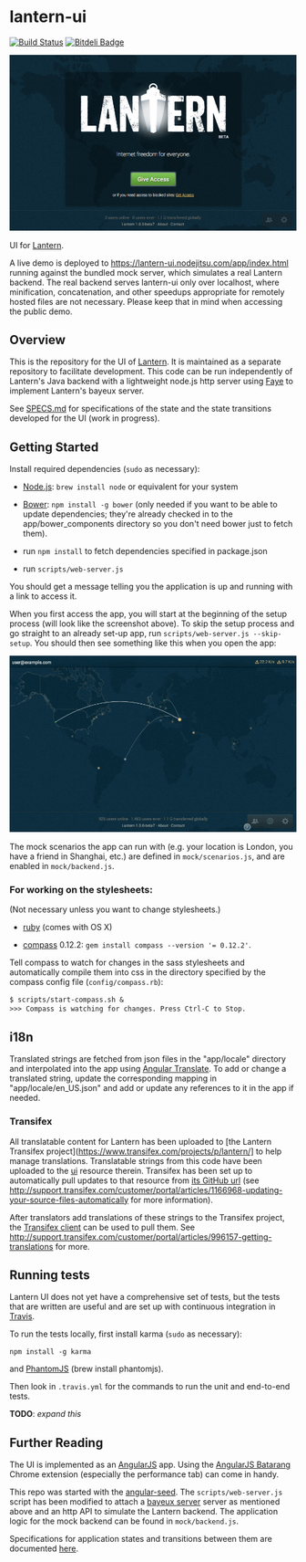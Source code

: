 # lantern-ui

[![Build
Status](https://secure.travis-ci.org/getlantern/lantern-ui.png)](http://travis-ci.org/getlantern/lantern-ui "Build Status")
[![Bitdeli Badge](https://d2weczhvl823v0.cloudfront.net/getlantern/lantern-ui/trend.png)](https://bitdeli.com/free "Bitdeli Badge")

![screenshot-welcome](./screenshots/welcome.png)

UI for [Lantern](https://github.com/getlantern/lantern).

A live demo is deployed to https://lantern-ui.nodejitsu.com/app/index.html running
against the bundled mock server, which simulates a real Lantern backend.
The real backend serves lantern-ui only over localhost, where minification,
concatenation, and other speedups appropriate for remotely hosted files are not
necessary. Please keep that in mind when accessing the public demo.


## Overview

This is the repository for the UI of
[Lantern](https://github.com/getlantern/lantern). It is maintained as
a separate repository to facilitate development. This code can be run
independently of Lantern's Java backend with a lightweight node.js http server
using [Faye](http://faye.jcoglan.com/) to implement Lantern's bayeux server.

See [SPECS.md](https://github.com/getlantern/lantern-ui/blob/master/SPECS.md)
for specifications of the state and the state transitions developed for the
UI (work in progress).


## Getting Started

Install required dependencies (`sudo` as necessary):

* [Node.js](http://nodejs.org/): `brew install node` or equivalent for your
  system

* [Bower](http://bower.io): `npm install -g bower` (only needed if you want to
  be able to update dependencies; they're already checked in to the
  app/bower_components directory so you don't need bower just to fetch them).

* run `npm install` to fetch dependencies specified in package.json

* run `scripts/web-server.js`

You should get a message telling you the application is up and running with
a link to access it.

When you first access the app, you will start at the beginning of the setup
process (will look like the screenshot above). To skip the setup process and
go straight to an already set-up app, run `scripts/web-server.js --skip-setup`.
You should then see something like this when you open the app:

![screenshot-vis](./screenshots/vis.gif)

The mock scenarios the app can run with (e.g. your location is London, you have
a friend in Shanghai, etc.) are defined in `mock/scenarios.js`, and are enabled
in `mock/backend.js`.


### For working on the stylesheets:

(Not necessary unless you want to change stylesheets.)

* [ruby](http://www.ruby-lang.org/) (comes with OS X)

* [compass](http://compass-style.org/) 0.12.2:
  `gem install compass --version '= 0.12.2'`.
  
Tell compass to watch for changes in the sass stylesheets and
automatically compile them into css in the directory specified by the compass
config file (`config/compass.rb`):

    $ scripts/start-compass.sh &
    >>> Compass is watching for changes. Press Ctrl-C to Stop.


## i18n

Translated strings are fetched from json files in the "app/locale" directory
and interpolated into the app using
[Angular Translate](https://github.com/PascalPrecht/angular-translate).
To add or change a translated string, update the corresponding mapping
in "app/locale/en_US.json" and add or update any references to it in the app if
needed.

### Transifex

All translatable content for Lantern has been uploaded to [the Lantern
Transifex project](https://www.transifex.com/projects/p/lantern/] to help
manage translations. Translatable strings from this code have been uploaded to
the [ui](https://www.transifex.com/projects/p/lantern/resource/ui/) resource
therein. Transifex has been set up to automatically pull updates to that
resource from [its GitHub
url](https://raw.github.com/getlantern/lantern-ui/master/app/locale/en_US.json)
(see
http://support.transifex.com/customer/portal/articles/1166968-updating-your-source-files-automatically
for more information).

After translators add translations of these strings to the Transifex project,
the [Transifex
client](http://support.transifex.com/customer/portal/articles/960804-overview)
can be used to pull them. See
http://support.transifex.com/customer/portal/articles/996157-getting-translations
for more.


## Running tests

Lantern UI does not yet have a comprehensive set of tests, but the tests that
are written are useful and are set up with continuous integration in
[Travis](https://travis-ci.org/getlantern/lantern-ui).

To run the tests locally, first install karma (`sudo` as necessary):

    npm install -g karma

and [PhantomJS](http://phantomjs.org/) (brew install phantomjs).

Then look in `.travis.yml` for the commands to run the unit and end-to-end tests.

**TODO**: *expand this*


## Further Reading

The UI is implemented as an [AngularJS](http://angularjs.org) app. Using the
[AngularJS Batarang](https://github.com/angular/angularjs-batarang)
Chrome extension (especially the performance tab) can come in handy.

This repo was started with the
[angular-seed](https://github.com/angular/angular-seed). The
`scripts/web-server.js` script has been modified to attach a [bayeux
server](http://svn.cometd.com/trunk/bayeux/bayeux.html) server as mentioned
above and an http API to simulate the Lantern backend. The application logic
for the mock backend can be found in `mock/backend.js`.

Specifications for application states and transitions between them are documented
[here](https://github.com/getlantern/lantern-ui/blob/master/SPECS.md).
